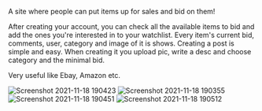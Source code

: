 A site where people can put items up for sales and bid on them!

After creating your account, you can check all the available items to bid and add the ones you're interested in to your watchlist.
Every item's current bid, comments, user, category and image of it is shows. 
Creating a post is simple and easy. When creating it you upload pic, write a desc and choose category and the minimal bid.

Very useful like Ebay, Amazon etc. 


![Screenshot 2021-11-18 190423](https://user-images.githubusercontent.com/57449723/142473381-b3e52549-5590-45ca-a8fc-0c5ad49b69d9.png)
![Screenshot 2021-11-18 190355](https://user-images.githubusercontent.com/57449723/142473386-19ca58ca-ec50-4e50-8efd-2431c02aa17e.png)
![Screenshot 2021-11-18 190451](https://user-images.githubusercontent.com/57449723/142473454-38acb092-d1db-4175-b853-d6ecdc76af96.png)
![Screenshot 2021-11-18 190512](https://user-images.githubusercontent.com/57449723/142473469-75ab5480-8edc-4001-97e6-f7dfc5fbf52c.png)
